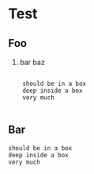 Test
====

## Foo

1.  bar
    baz

<pre>
<code>
    should be in a box
    deep inside a box
    very much
</code>
</pre>

## Bar

    should be in a box
    deep inside a box
    very much
